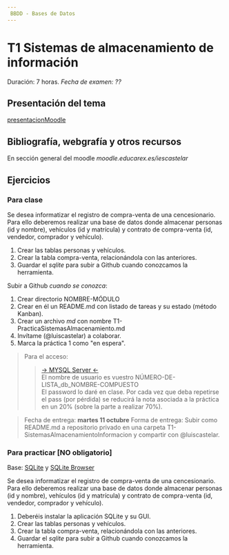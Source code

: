 ```yaml
---
 BBDD - Bases de Datos
---
```


# T1 Sistemas de almacenamiento de información

Duración: 7 horas.
*Fecha de examen: ??*

## Presentación del tema
[presentacionMoodle](https://moodle.educarex.es/iescastelarfp/mod/resource/view.php?id=27527 "Ver presentación en MOODLE")

## Bibliografía, webgrafía y otros recursos
En sección general del moodle *moodle.educarex.es/iescastelar*

## Ejercicios
### Para clase
Se desea informatizar el registro de compra-venta de una cencesionario. Para ello deberemos realizar una base de datos donde almacenar personas (id y nombre), vehículos (id y matrícula) y contrato de compra-venta (id, vendedor, comprador y vehículo).

1. Crear las tablas personas y vehículos.
2. Crear la tabla compra-venta, relacionándola con las anteriores.
5. Guardar el *sqlite* para subir a Github cuando conozcamos la herramienta.

Subir a Github *cuando se conozca*:
1. Crear directorio NOMBRE-MÓDULO
2. Crear en él un README.md con listado de tareas y su estado (método Kanban).
3. Crear un archivo *md* con nombre T1-PracticaSistemasAlmacenamiento.md
4. Invítame (@luiscastelar) a colaborar.
5. Marca la práctica 1 como "en espera".

> Para el acceso:
>> [-> MYSQL Server <-](https://db.luiscastelar.duckdns.org) \
>> El nombre de usuario es vuestro NÚMERO-DE-LISTA_db_NOMBRE-COMPUESTO \
>> El password lo daré en clase. Por cada vez que deba repetirse el pass (por pérdida) se reducirá la nota asociada a la práctica en un 20% (sobre la parte a realizar 70%).

> Fecha de entrega: **martes 11 octubre**
> Forma de entrega: Subir como README.md a repositorio privado en una carpeta T1-SistemasAlmacenamientoInformacion y compartir con @luiscastelar.

### Para practicar [NO obligatorio]
Base: [SQLite](https://www.sqlite.org/index.html) y [SQLite Browser](https://sqlitebrowser.org/)

Se desea informatizar el registro de compra-venta de una cencesionario. Para ello deberemos realizar una base de datos donde almacenar personas (id y nombre), vehículos (id y matrícula) y contrato de compra-venta (id, vendedor, comprador y vehículo).

1. Deberéis instalar la aplicación SQLite y su GUI.
2. Crear las tablas personas y vehículos.
3. Crear la tabla compra-venta, relacionándola con las anteriores.
4. Guardar el *sqlite* para subir a Github cuando conozcamos la herramienta.
